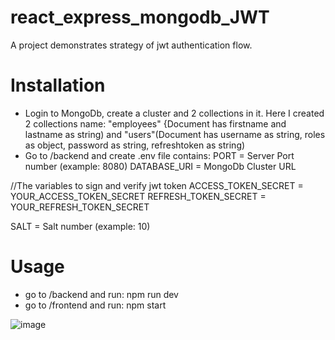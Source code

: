 # react_express_mongodb_JWT
A project demonstrates strategy of jwt authentication flow.

# Installation
- Login to MongoDb, create a cluster and 2 collections in it. Here I created 2 collections name: "employees" {Document has firstname and lastname as string) and "users"(Document has username as string, roles as  object, password as string, refreshtoken as string)
- Go to /backend and create .env file contains: 
PORT = Server Port number (example: 8080)
DATABASE_URI = MongoDb Cluster URL 

//The variables to sign and verify jwt token
ACCESS_TOKEN_SECRET = YOUR_ACCESS_TOKEN_SECRET 
REFRESH_TOKEN_SECRET = YOUR_REFRESH_TOKEN_SECRET 

SALT = Salt number (example: 10)

# Usage
- go to /backend and run: npm run dev
- go to /frontend and run: npm start


![image](https://user-images.githubusercontent.com/71656736/192789547-85de6747-8bd5-4f9e-839b-effa893343c8.png)

